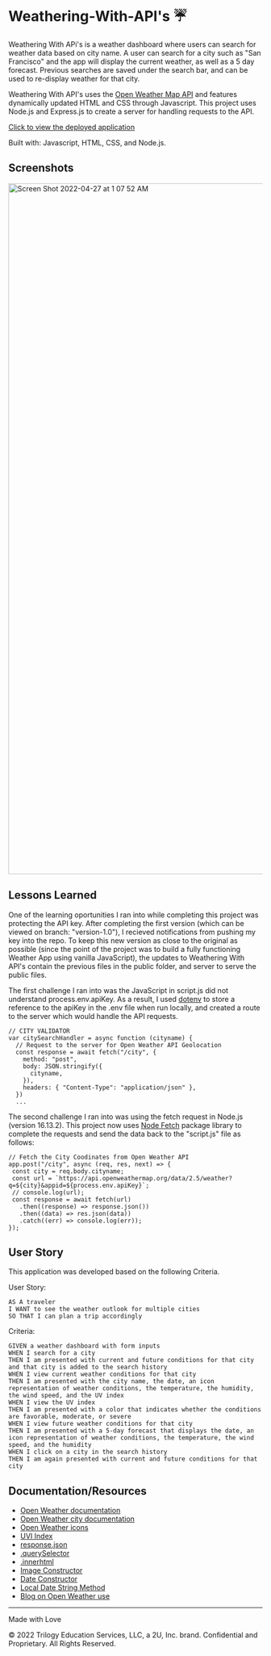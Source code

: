 # Weathering-With-API's ☔️

Weathering With APi's is a weather dashboard where users can search for weather data based on city name. A user can search for a city such as "San Francisco" and the app will display the current weather, as well as a 5 day forecast. Previous searches are saved under the search bar, and can be used to re-display weather for that city.

Weathering With API's uses the [Open Weather Map API](https://openweathermap.org/) and features dynamically updated HTML and CSS through Javascript. This project uses Node.js and Express.js to create a server for handling requests to the API.

[Click to view the deployed application](https://weathering-with-apis.herokuapp.com/)

Built with: Javascript, HTML, CSS, and Node.js.

## Screenshots

<img width="1369" alt="Screen Shot 2022-04-27 at 1 07 52 AM" src="https://user-images.githubusercontent.com/95142863/165452437-e580b805-b2f1-4f7e-99f0-147e7a3981e6.png">

## Lessons Learned

One of the learning oportunities I ran into while completing this project was protecting the API key. After completing the first version (which can be viewed on branch: "version-1.0"), I recieved notifications from pushing my key into the repo. To keep this new version as close to the original as possible (since the point of the project was to build a fully functioning Weather App using vanilla JavaScript), the updates to Weathering With API's contain the previous files in the public folder, and server to serve the public files.

The first challenge I ran into was the JavaScript in script.js did not understand process.env.apiKey. As a result, I used [dotenv](https://www.npmjs.com/package/dotenv) to store a reference to the apiKey in the .env file when run locally, and created a route to the server which would handle the API requests.

```
// CITY VALIDATOR
var citySearchHandler = async function (cityname) {
  // Request to the server for Open Weather API Geolocation
  const response = await fetch("/city", {
    method: "post",
    body: JSON.stringify({
      cityname,
    }),
    headers: { "Content-Type": "application/json" },
  })
  ...
```

The second challenge I ran into was using the fetch request in Node.js (version 16.13.2). This project now uses [Node Fetch](https://www.npmjs.com/package/node-fetch#post-with-form-parameters) package library to complete the requests and send the data back to the "script.js" file as follows:

```
// Fetch the City Coodinates from Open Weather API
app.post("/city", async (req, res, next) => {
 const city = req.body.cityname;
 const url = `https://api.openweathermap.org/data/2.5/weather?q=${city}&appid=${process.env.apiKey}`;
 // console.log(url);
 const response = await fetch(url)
   .then((response) => response.json())
   .then((data) => res.json(data))
   .catch((err) => console.log(err));
});
```

## User Story

This application was developed based on the following Criteria.

User Story:

```
AS A traveler
I WANT to see the weather outlook for multiple cities
SO THAT I can plan a trip accordingly
```

Criteria:

```
GIVEN a weather dashboard with form inputs
WHEN I search for a city
THEN I am presented with current and future conditions for that city and that city is added to the search history
WHEN I view current weather conditions for that city
THEN I am presented with the city name, the date, an icon representation of weather conditions, the temperature, the humidity, the wind speed, and the UV index
WHEN I view the UV index
THEN I am presented with a color that indicates whether the conditions are favorable, moderate, or severe
WHEN I view future weather conditions for that city
THEN I am presented with a 5-day forecast that displays the date, an icon representation of weather conditions, the temperature, the wind speed, and the humidity
WHEN I click on a city in the search history
THEN I am again presented with current and future conditions for that city
```

## Documentation/Resources

- [Open Weather documentation](https://openweathermap.org/api/one-call-api)
- [Open Weather city documentation](https://openweathermap.org/current#name)
- [Open Weather icons](https://openweathermap.org/weather-conditions#Weather-Condition-Codes-2)
- [UVI Index](<https://www.who.int/news-room/questions-and-answers/item/radiation-the-ultraviolet-(uv)-index>)
- [response.json](https://developer.mozilla.org/en-US/docs/Web/API/Response/json)
- [.querySelector](https://developer.mozilla.org/en-US/docs/Web/API/Document/querySelector)
- [.innerhtml](https://developer.mozilla.org/en-US/docs/Web/API/Element/innerHTML)
- [Image Constructor](https://developer.mozilla.org/en-US/docs/Web/API/HTMLImageElement/Image)
- [Date Constructor](https://developer.mozilla.org/en-US/docs/Web/JavaScript/Reference/Global_Objects/Date/Date)
- [Local Date String Method](https://developer.mozilla.org/en-US/docs/Web/JavaScript/Reference/Global_Objects/Date/toLocaleDateString)
- [Blog on Open Weather use](https://coding-boot-camp.github.io/full-stack/apis/how-to-use-api-keys)

---

Made with Love

© 2022 Trilogy Education Services, LLC, a 2U, Inc. brand. Confidential and Proprietary. All Rights Reserved.
